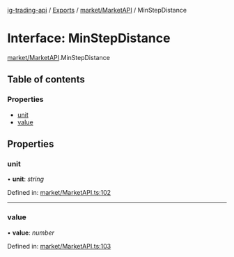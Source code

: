 [ig-trading-api](../README.md) / [Exports](../modules.md) / [market/MarketAPI](../modules/market_marketapi.md) / MinStepDistance

# Interface: MinStepDistance

[market/MarketAPI](../modules/market_marketapi.md).MinStepDistance

## Table of contents

### Properties

- [unit](market_marketapi.minstepdistance.md#unit)
- [value](market_marketapi.minstepdistance.md#value)

## Properties

### unit

• **unit**: _string_

Defined in: [market/MarketAPI.ts:102](https://github.com/bennycode/ig-trading-api/blob/eb2ba64/src/market/MarketAPI.ts#L102)

---

### value

• **value**: _number_

Defined in: [market/MarketAPI.ts:103](https://github.com/bennycode/ig-trading-api/blob/eb2ba64/src/market/MarketAPI.ts#L103)
